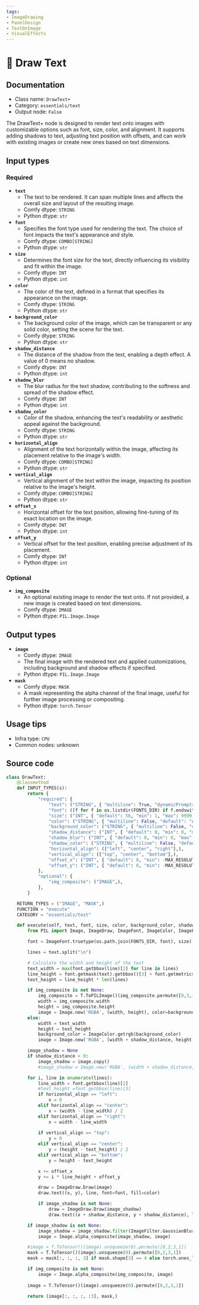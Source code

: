```yaml
---
tags:
- ImageDrawing
- PanelDesign
- TextOnImage
- VisualEffects
---
```


# 🔧 Draw Text
## Documentation
- Class name: `DrawText+`
- Category: `essentials/text`
- Output node: `False`

The DrawText+ node is designed to render text onto images with customizable options such as font, size, color, and alignment. It supports adding shadows to text, adjusting text position with offsets, and can work with existing images or create new ones based on text dimensions.
## Input types
### Required
- **`text`**
    - The text to be rendered. It can span multiple lines and affects the overall size and layout of the resulting image.
    - Comfy dtype: `STRING`
    - Python dtype: `str`
- **`font`**
    - Specifies the font type used for rendering the text. The choice of font impacts the text's appearance and style.
    - Comfy dtype: `COMBO[STRING]`
    - Python dtype: `str`
- **`size`**
    - Determines the font size for the text, directly influencing its visibility and fit within the image.
    - Comfy dtype: `INT`
    - Python dtype: `int`
- **`color`**
    - The color of the text, defined in a format that specifies its appearance on the image.
    - Comfy dtype: `STRING`
    - Python dtype: `str`
- **`background_color`**
    - The background color of the image, which can be transparent or any solid color, setting the scene for the text.
    - Comfy dtype: `STRING`
    - Python dtype: `str`
- **`shadow_distance`**
    - The distance of the shadow from the text, enabling a depth effect. A value of 0 means no shadow.
    - Comfy dtype: `INT`
    - Python dtype: `int`
- **`shadow_blur`**
    - The blur radius for the text shadow, contributing to the softness and spread of the shadow effect.
    - Comfy dtype: `INT`
    - Python dtype: `int`
- **`shadow_color`**
    - Color of the shadow, enhancing the text's readability or aesthetic appeal against the background.
    - Comfy dtype: `STRING`
    - Python dtype: `str`
- **`horizontal_align`**
    - Alignment of the text horizontally within the image, affecting its placement relative to the image's width.
    - Comfy dtype: `COMBO[STRING]`
    - Python dtype: `str`
- **`vertical_align`**
    - Vertical alignment of the text within the image, impacting its position relative to the image's height.
    - Comfy dtype: `COMBO[STRING]`
    - Python dtype: `str`
- **`offset_x`**
    - Horizontal offset for the text position, allowing fine-tuning of its exact location on the image.
    - Comfy dtype: `INT`
    - Python dtype: `int`
- **`offset_y`**
    - Vertical offset for the text position, enabling precise adjustment of its placement.
    - Comfy dtype: `INT`
    - Python dtype: `int`
### Optional
- **`img_composite`**
    - An optional existing image to render the text onto. If not provided, a new image is created based on text dimensions.
    - Comfy dtype: `IMAGE`
    - Python dtype: `PIL.Image.Image`
## Output types
- **`image`**
    - Comfy dtype: `IMAGE`
    - The final image with the rendered text and applied customizations, including background and shadow effects if specified.
    - Python dtype: `PIL.Image.Image`
- **`mask`**
    - Comfy dtype: `MASK`
    - A mask representing the alpha channel of the final image, useful for further image processing or compositing.
    - Python dtype: `torch.Tensor`
## Usage tips
- Infra type: `CPU`
- Common nodes: unknown


## Source code
```python
class DrawText:
    @classmethod
    def INPUT_TYPES(s):
        return {
            "required": {
                "text": ("STRING", { "multiline": True, "dynamicPrompts": True, "default": "Hello, World!" }),
                "font": ([f for f in os.listdir(FONTS_DIR) if f.endswith('.ttf') or f.endswith('.otf')], ),
                "size": ("INT", { "default": 56, "min": 1, "max": 9999, "step": 1 }),
                "color": ("STRING", { "multiline": False, "default": "#FFFFFF" }),
                "background_color": ("STRING", { "multiline": False, "default": "#00000000" }),
                "shadow_distance": ("INT", { "default": 0, "min": 0, "max": 100, "step": 1 }),
                "shadow_blur": ("INT", { "default": 0, "min": 0, "max": 100, "step": 1 }),
                "shadow_color": ("STRING", { "multiline": False, "default": "#000000" }),
                "horizontal_align": (["left", "center", "right"],),
                "vertical_align": (["top", "center", "bottom"],),
                "offset_x": ("INT", { "default": 0, "min": -MAX_RESOLUTION, "max": MAX_RESOLUTION, "step": 1 }),
                "offset_y": ("INT", { "default": 0, "min": -MAX_RESOLUTION, "max": MAX_RESOLUTION, "step": 1 }),
            },
            "optional": {
                "img_composite": ("IMAGE",),
            },
        }

    RETURN_TYPES = ("IMAGE", "MASK",)
    FUNCTION = "execute"
    CATEGORY = "essentials/text"

    def execute(self, text, font, size, color, background_color, shadow_distance, shadow_blur, shadow_color, horizontal_align, vertical_align, offset_x, offset_y, img_composite=None):
        from PIL import Image, ImageDraw, ImageFont, ImageColor, ImageFilter

        font = ImageFont.truetype(os.path.join(FONTS_DIR, font), size)

        lines = text.split("\n")

        # Calculate the width and height of the text
        text_width = max(font.getbbox(line)[2] for line in lines)
        line_height = font.getmask(text).getbbox()[3] + font.getmetrics()[1]  # add descent to height
        text_height = line_height * len(lines)

        if img_composite is not None:
            img_composite = T.ToPILImage()(img_composite.permute([0,3,1,2])[0]).convert('RGBA')
            width = img_composite.width
            height = img_composite.height
            image = Image.new('RGBA', (width, height), color=background_color)
        else:
            width = text_width
            height = text_height
            background_color = ImageColor.getrgb(background_color)
            image = Image.new('RGBA', (width + shadow_distance, height + shadow_distance), color=background_color)

        image_shadow = None
        if shadow_distance > 0:
            image_shadow = image.copy()
            #image_shadow = Image.new('RGBA', (width + shadow_distance, height + shadow_distance), color=background_color)

        for i, line in enumerate(lines):
            line_width = font.getbbox(line)[2]
            #text_height =font.getbbox(line)[3]
            if horizontal_align == "left":
                x = 0
            elif horizontal_align == "center":
                x = (width - line_width) / 2
            elif horizontal_align == "right":
                x = width - line_width
            
            if vertical_align == "top":
                y = 0
            elif vertical_align == "center":
                y = (height - text_height) / 2
            elif vertical_align == "bottom":
                y = height - text_height

            x += offset_x
            y += i * line_height + offset_y

            draw = ImageDraw.Draw(image)
            draw.text((x, y), line, font=font, fill=color)

            if image_shadow is not None:
                draw = ImageDraw.Draw(image_shadow)
                draw.text((x + shadow_distance, y + shadow_distance), line, font=font, fill=shadow_color)

        if image_shadow is not None:
            image_shadow = image_shadow.filter(ImageFilter.GaussianBlur(shadow_blur))
            image = Image.alpha_composite(image_shadow, image)

        #image = T.ToTensor()(image).unsqueeze(0).permute([0,2,3,1])
        mask = T.ToTensor()(image).unsqueeze(0).permute([0,2,3,1])
        mask = mask[:, :, :, 3] if mask.shape[3] == 4 else torch.ones_like(mask[:, :, :, 0])

        if img_composite is not None:
            image = Image.alpha_composite(img_composite, image)
        
        image = T.ToTensor()(image).unsqueeze(0).permute([0,2,3,1])

        return (image[:, :, :, :3], mask,)

```

